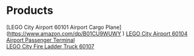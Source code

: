 # Products

[LEGO City Airport 60101 Airport Cargo Plane] (https://www.amazon.com/dp/B01CU9WUWY )
        <a href="https://www.amazon.com/dp/B01CU9WX3U" > LEGO City Airport 60104 Airport Passenger Terminal </a>  <br>
        <a href="https://www.amazon.com/dp/B017B1ALPY" > LEGO City Fire Ladder Truck 60107 </a>  <br>
